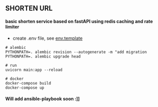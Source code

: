 ## SHORTEN URL
#### basic shorten service based on fastAPI using redis caching and rate limiter

- create .env file, see [env.template](env.template)
```
# alembic
PYTHONPATH=. alembic revision --autogenerate -m "add migration
PYTHONPATH=. alembic upgrade head

# run 
uvicorn main:app --reload

# docker 
docker-compose build 
docker-compose up
```

#### Will add ansible-playbook soon :]]